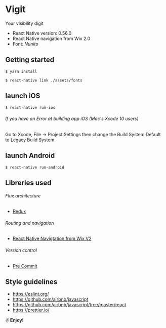 # Vigit

Your visibility digit

- React Native version: 0.56.0
- React Native navigation from Wix 2.0
- Font: _Nunito_

## Getting started

```
$ yarn install

$ react-native link ./assets/fonts
```

## launch iOS

`$ react-native run-ios`

###### If you have an Error at building app iOS (Mac's Xcode 10 users)

Go to Xcode, File -> Project Settings then change the Build System Default to Legacy Build System.

## launch Android

`$ react-native run-android`

## Libreries used

###### Flux architecture

- [Redux](https://redux.js.org/introduction)

###### Routing and navigation

- [React Native Navigtation from Wix V2](https://github.com/wix/react-native-navigation)

###### Version control

- [Pre Commit](https://github.com/pre-commit/pre-commit)

## Style guidelines

- https://eslint.org/
- https://github.com/airbnb/javascript
- https://github.com/airbnb/javascript/tree/master/react
- https://prettier.io/

:v: **Enjoy!**
